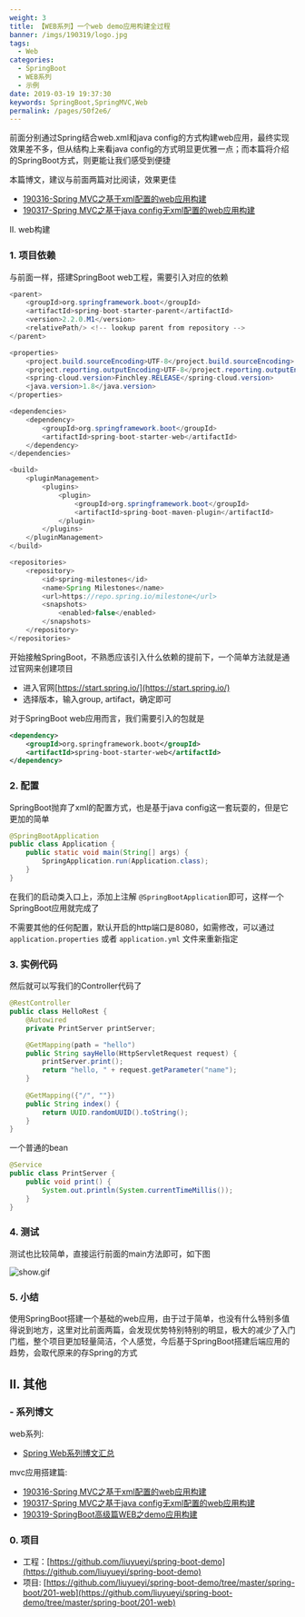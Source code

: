 ```yaml
---
weight: 3
title: 【WEB系列】一个web demo应用构建全过程
banner: /imgs/190319/logo.jpg
tags: 
  - Web
categories: 
  - SpringBoot
  - WEB系列
  - 示例
date: 2019-03-19 19:37:30
keywords: SpringBoot,SpringMVC,Web
permalink: /pages/50f2e6/
---
```


前面分别通过Spring结合web.xml和java config的方式构建web应用，最终实现效果差不多，但从结构上来看java config的方式明显更优雅一点；而本篇将介绍的SpringBoot方式，则更能让我们感受到便捷

本篇博文，建议与前面两篇对比阅读，效果更佳

- [190316-Spring MVC之基于xml配置的web应用构建](http://spring.hhui.top/spring-blog/2019/03/16/190316-Spring-MVC%E4%B9%8B%E5%9F%BA%E4%BA%8Exml%E9%85%8D%E7%BD%AE%E7%9A%84web%E5%BA%94%E7%94%A8%E6%9E%84%E5%BB%BA/)
- [190317-Spring MVC之基于java config无xml配置的web应用构建](http://spring.hhui.top/spring-blog/2019/03/17/190317-Spring-MVC%E4%B9%8B%E5%9F%BA%E4%BA%8Ejava-config%E6%97%A0xml%E9%85%8D%E7%BD%AE%E7%9A%84web%E5%BA%94%E7%94%A8%E6%9E%84%E5%BB%BA/)

<!-- more -->

II. web构建

### 1. 项目依赖

与前面一样，搭建SpringBoot web工程，需要引入对应的依赖

```java
<parent>
    <groupId>org.springframework.boot</groupId>
    <artifactId>spring-boot-starter-parent</artifactId>
    <version>2.2.0.M1</version>
    <relativePath/> <!-- lookup parent from repository -->
</parent>

<properties>
    <project.build.sourceEncoding>UTF-8</project.build.sourceEncoding>
    <project.reporting.outputEncoding>UTF-8</project.reporting.outputEncoding>
    <spring-cloud.version>Finchley.RELEASE</spring-cloud.version>
    <java.version>1.8</java.version>
</properties>

<dependencies>
    <dependency>
        <groupId>org.springframework.boot</groupId>
        <artifactId>spring-boot-starter-web</artifactId>
    </dependency>
</dependencies>

<build>
    <pluginManagement>
        <plugins>
            <plugin>
                <groupId>org.springframework.boot</groupId>
                <artifactId>spring-boot-maven-plugin</artifactId>
            </plugin>
        </plugins>
    </pluginManagement>
</build>

<repositories>
    <repository>
        <id>spring-milestones</id>
        <name>Spring Milestones</name>
        <url>https://repo.spring.io/milestone</url>
        <snapshots>
            <enabled>false</enabled>
        </snapshots>
    </repository>
</repositories>
```

开始接触SpringBoot，不熟悉应该引入什么依赖的提前下，一个简单方法就是通过官网来创建项目

- 进入官网[https://start.spring.io/](https://start.spring.io/)
- 选择版本，输入group, artifact，确定即可


对于SpringBoot web应用而言，我们需要引入的包就是

```xml
<dependency>
    <groupId>org.springframework.boot</groupId>
    <artifactId>spring-boot-starter-web</artifactId>
</dependency>
```

### 2. 配置

SpringBoot抛弃了xml的配置方式，也是基于java config这一套玩耍的，但是它更加的简单

```java
@SpringBootApplication
public class Application {
    public static void main(String[] args) {
        SpringApplication.run(Application.class);
    }
}
```

在我们的启动类入口上，添加上注解 `@SpringBootApplication`即可，这样一个SpringBoot应用就完成了


不需要其他的任何配置，默认开启的http端口是8080，如需修改，可以通过 `application.properties` 或者 `application.yml` 文件来重新指定


### 3. 实例代码

然后就可以写我们的Controller代码了

```java
@RestController
public class HelloRest {
    @Autowired
    private PrintServer printServer;

    @GetMapping(path = "hello")
    public String sayHello(HttpServletRequest request) {
        printServer.print();
        return "hello, " + request.getParameter("name");
    }
    
    @GetMapping({"/", ""})
    public String index() {
        return UUID.randomUUID().toString();
    }
}
```

一个普通的bean

```java
@Service
public class PrintServer {
    public void print() {
        System.out.println(System.currentTimeMillis());
    }
}
```


### 4. 测试

测试也比较简单，直接运行前面的main方法即可，如下图

![show.gif](/imgs/190319/00.gif)

### 5. 小结

使用SpringBoot搭建一个基础的web应用，由于过于简单，也没有什么特别多值得说到地方，这里对比前面两篇，会发现优势特别特别的明显，极大的减少了入门门槛，整个项目更加轻量简洁，个人感觉，今后基于SpringBoot搭建后端应用的趋势，会取代原来的存Spring的方式


## II. 其他

### - 系列博文

web系列: 

- [Spring Web系列博文汇总](http://spring.hhui.top/spring-blog/categories/SpringBoot/%E9%AB%98%E7%BA%A7%E7%AF%87/Web/)

mvc应用搭建篇:

- [190316-Spring MVC之基于xml配置的web应用构建](http://spring.hhui.top/spring-blog/2019/03/16/190316-Spring-MVC%E4%B9%8B%E5%9F%BA%E4%BA%8Exml%E9%85%8D%E7%BD%AE%E7%9A%84web%E5%BA%94%E7%94%A8%E6%9E%84%E5%BB%BA/)
- [190317-Spring MVC之基于java config无xml配置的web应用构建](http://spring.hhui.top/spring-blog/2019/03/17/190317-Spring-MVC%E4%B9%8B%E5%9F%BA%E4%BA%8Ejava-config%E6%97%A0xml%E9%85%8D%E7%BD%AE%E7%9A%84web%E5%BA%94%E7%94%A8%E6%9E%84%E5%BB%BA/)
- [190319-SpringBoot高级篇WEB之demo应用构建](http://spring.hhui.top/spring-blog/2019/03/19/190319-SpringBoot%E9%AB%98%E7%BA%A7%E7%AF%87WEB%E4%B9%8Bdemo%E5%BA%94%E7%94%A8%E6%9E%84%E5%BB%BA/)

### 0. 项目

- 工程：[https://github.com/liuyueyi/spring-boot-demo](https://github.com/liuyueyi/spring-boot-demo)
- 项目: [https://github.com/liuyueyi/spring-boot-demo/tree/master/spring-boot/201-web](https://github.com/liuyueyi/spring-boot-demo/tree/master/spring-boot/201-web)

